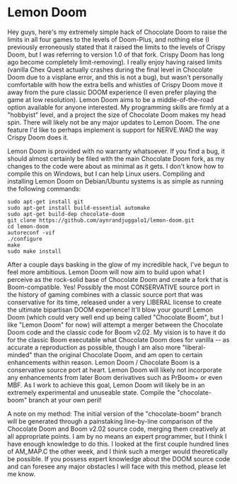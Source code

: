 # Lemon Doom

Hey guys, here's my extremely simple hack of Chocolate Doom to raise the limits in all four games to the levels of Doom-Plus, and nothing else (I previously erroneously stated that it raised the limits to the levels of Crispy Doom, but I was referring to version 1.0 of that fork. Crispy Doom has long ago become completely limit-removing). I really enjoy having raised limits (vanilla Chex Quest actually crashes during the final level in Chocolate Doom due to a visplane error, and this is not a bug), but wasn't personally comfortable with how the extra bells and whistles of Crispy Doom move it away from the pure classic DOOM experience (I even prefer playing the game at low resolution). Lemon Doom aims to be a middle-of-the-road option available for anyone interested. My programming skills are firmly at a "hobbyist" level, and a project the size of Chocolate Doom makes my head spin. There will likely not be any major updates to Lemon Doom. The one feature I'd like to perhaps implement is support for NERVE.WAD the way Crispy Doom does it.

Lemon Doom is provided with no warranty whatsoever. If you find a bug, it should almost certainly be filed with the main Chocolate Doom fork, as my changes to the code were about as minimal as it gets. I don't know how to compile this on Windows, but I can help Linux users. Compiling and installing Lemon Doom on Debian/Ubuntu systems is as simple as running the following commands:

```
sudo apt-get install git
sudo apt-get install build-essential automake
sudo apt-get build-dep chocolate-doom
git clone https://github.com/aynrandjuggalo1/lemon-doom.git
cd lemon-doom
autoreconf -vif
./configure
make
sudo make install
```

After a couple days basking in the glow of my incredible hack, I've begun to feel more ambitious. Lemon Doom will now aim to build upon what I perceive as the rock-solid base of Chocolate Doom and create a fork that is Boom-compatible. Yes! Possibly the most CONSERVATIVE source port in the history of gaming combines with a classic source port that was conservative for its time, released under a very LIBERAL license to create the ultimate bipartisan DOOM experience! It'll blow your gourd! Lemon Doom (which could very well end up being called "Chocolate Boom", but I like "Lemon Doom" for now) will attempt a merger between the Chocolate Doom code and the classic code for Boom v2.02. My vision is to have it do for the classic Boom executable what Chocolate Doom does for vanilla -- as accurate a reproduction as possible, though I am also more "liberal-minded" than the original Chocolate Doom, and am open to certain enhancements within reason. Lemon Doom / Chocolate Boom is a conservative source port at heart. Lemon Doom will likely not incorporate any enhancements from later Boom derivatives such as PrBoom+ or even MBF. As I work to achieve this goal, Lemon Doom will likely be in an extremely experimental and unuseable state. Compile the "chocolate-boom" branch at your own peril!

A note on my method: The initial version of the "chocolate-boom" branch will be generated through a painstaking line-by-line comparison of the Chocolate Doom and Boom v2.02 source code, merging them creatively at all appropriate points. I am by no means an expert programmer, but I think I have enough knowledge to do this. I looked at the first couple hundred lines of AM_MAP.C the other week, and I think such a merger would theoretically be possible. If you possess expert knowledge about the DOOM source code and can foresee any major obstacles I will face with this method, please let me know.
